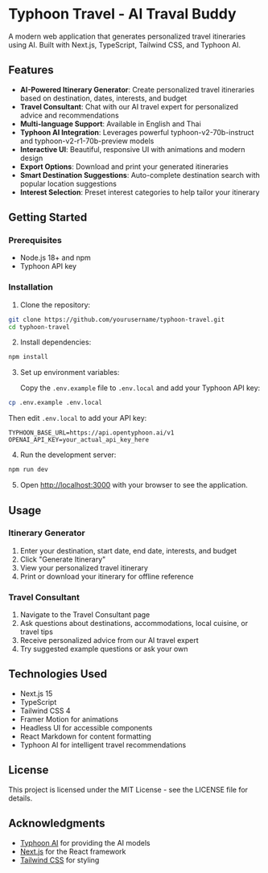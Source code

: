 # Typhoon Travel - AI Traval Buddy

A modern web application that generates personalized travel itineraries using AI. Built with Next.js, TypeScript, Tailwind CSS, and Typhoon AI.

## Features

- **AI-Powered Itinerary Generator**: Create personalized travel itineraries based on destination, dates, interests, and budget
- **Travel Consultant**: Chat with our AI travel expert for personalized advice and recommendations
- **Multi-language Support**: Available in English and Thai
- **Typhoon AI Integration**: Leverages powerful typhoon-v2-70b-instruct and typhoon-v2-r1-70b-preview models
- **Interactive UI**: Beautiful, responsive UI with animations and modern design
- **Export Options**: Download and print your generated itineraries
- **Smart Destination Suggestions**: Auto-complete destination search with popular location suggestions
- **Interest Selection**: Preset interest categories to help tailor your itinerary

## Getting Started

### Prerequisites

- Node.js 18+ and npm
- Typhoon API key

### Installation

1. Clone the repository:

```bash
git clone https://github.com/yourusername/typhoon-travel.git
cd typhoon-travel
```

2. Install dependencies:

```bash
npm install
```

3. Set up environment variables:

   Copy the `.env.example` file to `.env.local` and add your Typhoon API key:

```bash
cp .env.example .env.local
```

   Then edit `.env.local` to add your API key:

```
TYPHOON_BASE_URL=https://api.opentyphoon.ai/v1
OPENAI_API_KEY=your_actual_api_key_here
```

4. Run the development server:

```bash
npm run dev
```

5. Open [http://localhost:3000](http://localhost:3000) with your browser to see the application.

## Usage

### Itinerary Generator

1. Enter your destination, start date, end date, interests, and budget
2. Click "Generate Itinerary"
3. View your personalized travel itinerary
4. Print or download your itinerary for offline reference

### Travel Consultant

1. Navigate to the Travel Consultant page
2. Ask questions about destinations, accommodations, local cuisine, or travel tips
3. Receive personalized advice from our AI travel expert
4. Try suggested example questions or ask your own

## Technologies Used

- Next.js 15
- TypeScript
- Tailwind CSS 4
- Framer Motion for animations
- Headless UI for accessible components
- React Markdown for content formatting
- Typhoon AI for intelligent travel recommendations

## License

This project is licensed under the MIT License - see the LICENSE file for details.

## Acknowledgments

- [Typhoon AI](https://opentyphoon.ai/) for providing the AI models
- [Next.js](https://nextjs.org/) for the React framework
- [Tailwind CSS](https://tailwindcss.com/) for styling
